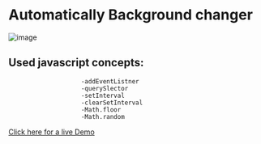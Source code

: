 # Automatically Background changer

![image](https://github.com/PrashantScripter/Automatically-bg-changeer/assets/123546189/bc075397-9103-4d71-9350-23543b5a970a)

## Used javascript concepts: 
                        -addEventListner
                        -querySlector
                        -setInterval
                        -clearSetInterval
                        -Math.floor
                        -Math.random
                        
[Click here for a live Demo](https://prashantscripter.github.io/Automatically-bg-changeer/)
